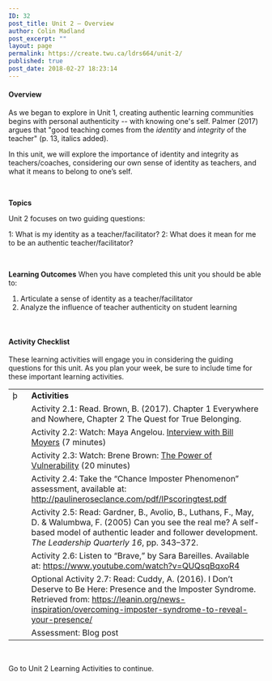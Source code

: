 ```yaml
---
ID: 32
post_title: Unit 2 – Overview
author: Colin Madland
post_excerpt: ""
layout: page
permalink: https://create.twu.ca/ldrs664/unit-2/
published: true
post_date: 2018-02-27 18:23:14
---
```

<h4>Overview</h4>
As we began to explore in Unit 1, creating authentic learning communities begins with personal authenticity -- with knowing one's self. Palmer (2017) argues that "good teaching comes from the<em> identity</em> and <em>integrity</em> of the teacher" (p. 13, italics added).

In this unit, we will explore the importance of identity and integrity as teachers/coaches, considering our own sense of identity as teachers, and what it means to belong to one’s self.

&nbsp;

<strong>Topics</strong>

Unit 2 focuses on two guiding questions:

1: What is my identity as a teacher/facilitator?
2: What does it mean for me to be an authentic teacher/facilitator?

&nbsp;

<strong>Learning Outcomes</strong>
When you have completed this unit you should be able to:
<ol>
 	<li>Articulate a sense of identity as a teacher/facilitator</li>
 	<li>Analyze the influence of teacher authenticity on student learning</li>
</ol>
&nbsp;
<h4>Activity Checklist</h4>
These learning activities will engage you in considering the guiding questions for this unit. As you plan your week, be sure to include time for these important learning activities.
<table>
<tbody>
<tr>
<td width="33">þ</td>
<td width="519"><strong>Activities</strong></td>
</tr>
<tr>
<td width="33"></td>
<td width="519">Activity 2.1: Read. Brown, B. (2017). Chapter 1 Everywhere and Nowhere, Chapter 2 The Quest for True Belonging.</td>
</tr>
<tr>
<td width="33"></td>
<td width="519">Activity 2.2: Watch: Maya Angelou. <a href="http://billmoyers.com/content/conversation-maya-angelou/">Interview with Bill Moyers</a> (7 minutes)</td>
</tr>
<tr>
<td width="33"></td>
<td width="519">Activity 2.3: Watch: Brene Brown: <a href="https://www.ted.com/talks/brene_brown_on_vulnerability">The Power of Vulnerability</a> (20 minutes)</td>
</tr>
<tr>
<td width="33"></td>
<td width="519">Activity 2.4: Take the “Chance Imposter Phenomenon” assessment, available at: <a href="http://paulineroseclance.com/pdf/IPscoringtest.pdf">http://paulineroseclance.com/pdf/IPscoringtest.pdf</a></td>
</tr>
<tr>
<td width="33"></td>
<td width="519">Activity 2.5: Read: Gardner, B., Avolio, B., Luthans, F., May, D. &amp; Walumbwa, F. (2005) Can you see the real me? A self-based model of authentic leader and follower development. <em>The Leadership Quarterly 16</em>, pp. 343–372.</td>
</tr>
<tr>
<td width="33"></td>
<td width="519">Activity 2.6: Listen to “Brave,” by Sara Bareilles. Available at: <a href="https://www.youtube.com/watch?v=QUQsqBqxoR4">https://www.youtube.com/watch?v=QUQsqBqxoR4</a></td>
</tr>
<tr>
<td width="33"></td>
<td width="519">Optional Activity 2.7: Read: Cuddy, A. (2016). I Don’t Deserve to Be Here: Presence and the Imposter Syndrome. Retrieved from: <a href="https://leanin.org/news-inspiration/overcoming-imposter-syndrome-to-reveal-your-presence/">https://leanin.org/news-inspiration/overcoming-imposter-syndrome-to-reveal-your-presence/</a></td>
</tr>
<tr>
<td width="33"></td>
<td width="519">Assessment: Blog post</td>
</tr>
</tbody>
</table>
&nbsp;

Go to Unit 2 Learning Activities to continue.

&nbsp;